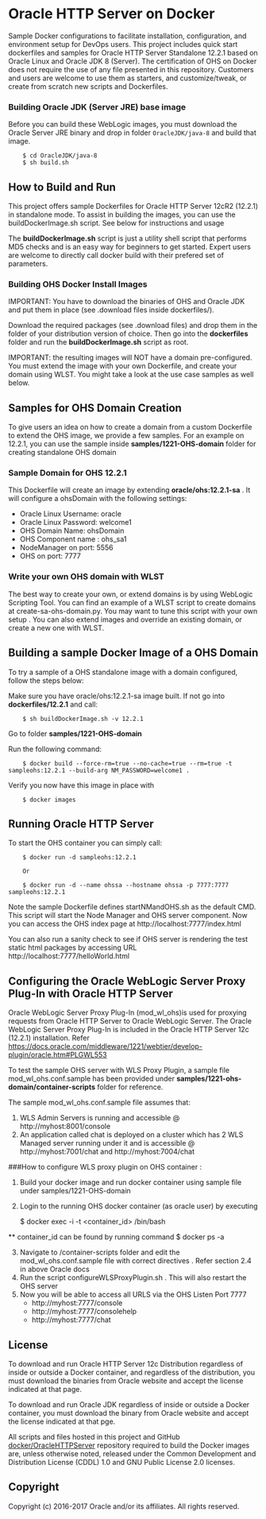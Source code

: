 Oracle HTTP Server on Docker
===============
Sample Docker configurations to facilitate installation, configuration, and environment setup for DevOps users. This project includes quick start dockerfiles and samples for Oracle HTTP Server Standalone 12.2.1 based on Oracle Linux and Oracle JDK 8 (Server).
The certification of OHS on Docker does not require the use of any file presented in this repository.
Customers and users are welcome to use them as starters, and customize/tweak, or create from scratch new scripts and Dockerfiles.

### Building Oracle JDK (Server JRE) base image
Before you can build these WebLogic images, you must download the Oracle Server JRE binary and drop in folder `OracleJDK/java-8` and build that image.

        $ cd OracleJDK/java-8
        $ sh build.sh

## How to Build and Run
This project offers sample Dockerfiles for Oracle HTTP Server 12cR2 (12.2.1) in standalone mode. To assist in building the images, you can use the buildDockerImage.sh script. See below for instructions and usage

The **buildDockerImage.sh** script is just a utility shell script that performs MD5 checks and is an easy way for beginners to get started. Expert users are welcome to directly call docker build with their prefered set of parameters.

### Building OHS Docker Install Images
IMPORTANT: You have to download the binaries of OHS and Oracle JDK and put them in place (see .download files inside dockerfiles/).

Download the required packages (see .download files) and drop them in the folder of your distribution version of choice. Then go into the **dockerfiles** folder and run the **buildDockerImage.sh** script as root.

IMPORTANT: the resulting images will NOT have a domain pre-configured.
You must extend the image with your own Dockerfile, and create your domain using WLST. You might take a look at the use case samples as well below.

## Samples for OHS Domain Creation
To give users an idea on how to create a domain from a custom Dockerfile to extend the OHS image, we provide a few samples. For an example on 12.2.1, you can use the sample inside **samples/1221-OHS-domain** folder for creating standalone OHS domain

### Sample Domain for OHS 12.2.1
This Dockerfile will create an image by extending **oracle/ohs:12.2.1-sa** . It will configure a ohsDomain with the following settings:

 - Oracle Linux Username: oracle
 - Oracle Linux Password: welcome1
 - OHS Domain Name: ohsDomain
 - OHS Component name : ohs_sa1
 - NodeManager on port: 5556
 - OHS on port: 7777

### Write your own OHS domain with WLST
The best way to create your own, or extend domains is by using WebLogic Scripting Tool. You can find an example of a WLST script to create domains at create-sa-ohs-domain.py. You may want to tune this script with your own setup . You can also extend images and override an existing domain, or create a new one with WLST.

## Building a sample Docker Image of a OHS Domain
To try a sample of a OHS standalone image with a domain configured, follow the steps below:

Make sure you have oracle/ohs:12.2.1-sa image built. If not go into **dockerfiles/12.2.1** and call:

        $ sh buildDockerImage.sh -v 12.2.1

Go to folder **samples/1221-OHS-domain**

Run the following command:

        $ docker build --force-rm=true --no-cache=true --rm=true -t sampleohs:12.2.1 --build-arg NM_PASSWORD=welcome1 .

Verify you now have this image in place with

        $ docker images

## Running Oracle HTTP Server
To start the OHS container you can simply call:

        $ docker run -d sampleohs:12.2.1

        Or

        $ docker run -d --name ohssa --hostname ohssa -p 7777:7777 sampleohs:12.2.1

Note the sample Dockerfile defines startNMandOHS.sh as the default CMD. This script will start the Node Manager and OHS server component.
Now you can access the OHS index page at http://localhost:7777/index.html

You can also run a sanity check to see if OHS server is rendering the test static html packages by accessing URL http://localhost:7777/helloWorld.html

## Configuring the Oracle WebLogic Server Proxy Plug-In with Oracle HTTP Server
Oracle WebLogic Server Proxy Plug-In (mod_wl_ohs)is used for proxying requests from Oracle HTTP Server to Oracle WebLogic Server. The Oracle WebLogic Server Proxy Plug-In is included in the Oracle HTTP Server 12c (12.2.1) installation.
Refer https://docs.oracle.com/middleware/1221/webtier/develop-plugin/oracle.htm#PLGWL553

To test the sample OHS server with WLS Proxy Plugin, a sample file mod_wl_ohs.conf.sample has been provided under **samples/1221-ohs-domain/container-scripts** folder for reference.

The sample mod_wl_ohs.conf.sample file assumes that:

  1. WLS Admin Servers is running and accessible @ http://myhost:8001/console
  2. An application called chat is deployed on a cluster which has 2 WLS Managed server running under it and is accessible @ http://myhost:7001/chat and http://myhost:7004/chat

###How to configure WLS proxy plugin on OHS container :

  1. Build your docker image and run docker container using sample file under samples/1221-OHS-domain
  2. Login to the running OHS docker container (as oracle user) by executing


        $ docker exec -i -t <container_id> /bin/bash

  ** container_id can be found by running command $ docker ps -a

  3. Navigate to /container-scripts folder and edit the mod_wl_ohs.conf.sample file with correct directives . Refer section 2.4 in above Oracle docs
  4. Run the script configureWLSProxyPlugin.sh . This will also restart the OHS server
  5. Now you will be able to access all URLS via the OHS Listen Port 7777
     - http://myhost:7777/console
     - http://myhost:7777/consolehelp
     - http://myhost:7777/chat


## License
To download and run Oracle HTTP Server 12c Distribution regardless of inside or outside a Docker container, and regardless of the distribution, you must download the binaries from Oracle website and accept the license indicated at that page.

To download and run Oracle JDK regardless of inside or outside a Docker container, you must download the binary from Oracle website and accept the license indicated at that pge.

All scripts and files hosted in this project and GitHub [docker/OracleHTTPServer](./) repository required to build the Docker images are, unless otherwise noted, released under the Common Development and Distribution License (CDDL) 1.0 and GNU Public License 2.0 licenses.

## Copyright
Copyright (c) 2016-2017 Oracle and/or its affiliates. All rights reserved.
